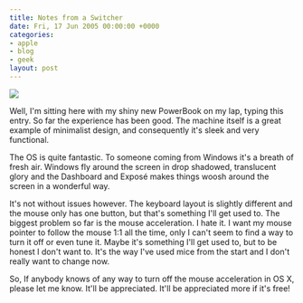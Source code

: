 ```yaml
---
title: Notes from a Switcher
date: Fri, 17 Jun 2005 00:00:00 +0000
categories:
- apple
- blog
- geek
layout: post
---
```


<img src="/images/powerbook.png" class="left" />

Well, I'm sitting here with my shiny new PowerBook on my lap, typing this entry.  So far the experience has been good.  The machine itself is a great example of minimalist design, and consequently it's sleek and very functional.

<!--more-->

The OS is quite fantastic.  To someone coming from Windows it's a breath of fresh air.  Windows fly around the screen in drop shadowed, translucent glory and the Dashboard and Exposé makes things woosh around the screen in a wonderful way.

It's not without issues however.  The keyboard layout is slightly different and the mouse only has one button, but that's something I'll get used to.  The biggest problem so far is the mouse acceleration.  I hate it.  I want my mouse pointer to follow the mouse 1:1 all the time, only I can't seem to find a way to turn it off or even tune it.  Maybe it's something I'll get used to, but to be honest I don't want to.  It's the way I've used mice from the start and I don't really want to change now.

So, If anybody knows of any way to turn off the mouse acceleration in OS X, please let me know.  It'll be appreciated.  It'll be appreciated more if it's free!



